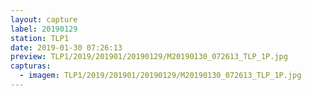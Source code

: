 ```yaml
---
layout: capture
label: 20190129
station: TLP1
date: 2019-01-30 07:26:13
preview: TLP1/2019/201901/20190129/M20190130_072613_TLP_1P.jpg
capturas:
  - imagem: TLP1/2019/201901/20190129/M20190130_072613_TLP_1P.jpg
---
```

